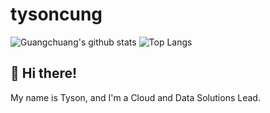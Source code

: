 # tysoncung
![Guangchuang's github stats](https://github-readme-stats.vercel.app/api?username=tysoncung&show_icons=true)
![Top Langs](https://github-readme-stats.vercel.app/api/top-langs/?username=tysoncung)



<!--
**tysoncung/tysoncung** is a ✨ _special_ ✨ repository because its `README.md` (this file) appears on your GitHub profile.

Here are some ideas to get you started:

- 🔭 I’m currently working on ...
- 🌱 I’m currently learning ...
- 👯 I’m looking to collaborate on ...
- 🤔 I’m looking for help with ...
- 💬 Ask me about ...
- 📫 How to reach me: ...
- 😄 Pronouns: ...
- ⚡ Fun fact: ...
-->


## 👋 Hi there!

My name is Tyson, and I'm a Cloud and Data Solutions Lead.
